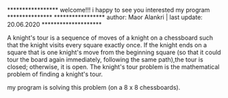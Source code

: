 ***************** welcome!!! i happy to see you interested my program *************** 
***************** author: Maor Alankri | last update: 20.06.2020 ********************

A knight's tour is a sequence of moves of a knight on a chessboard such that the knight visits every square exactly once.
If the knight ends on a square that is one knight's move from the beginning square (so that it could tour the board again immediately,
following the same path),the tour is closed; otherwise, it is open.
The knight's tour problem is the mathematical problem of finding a knight's tour.

my program is solving this problem (on a 8 x 8 chessboards).


